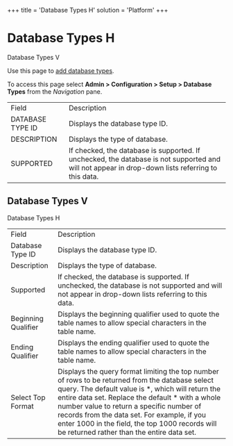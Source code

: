 +++
title = 'Database Types H'
solution = 'Platform'
+++

# Database Types H

Database Types V

<div class="use">

Use this page to [add database
types](../Use_Cases/Add_Database_Types.htm).

</div>

To access this page select **Admin \> Configuration \> Setup \> Database
Types** from the *Navigation*
pane.

|                  |                                                                                                                                                   |
| ---------------- | ------------------------------------------------------------------------------------------------------------------------------------------------- |
| Field            | Description                                                                                                                                       |
| DATABASE TYPE ID | Displays the database type ID.                                                                                                                    |
| DESCRIPTION      | Displays the type of database.                                                                                                                    |
| SUPPORTED        | If checked, the database is supported. If unchecked, the database is not supported and will not appear in drop-down lists referring to this data. |

## <span id="Database"></span>Database Types V

Database Types
H

|                     |                                                                                                                                                                                                                                                                                                                                                                                                         |
| ------------------- | ------------------------------------------------------------------------------------------------------------------------------------------------------------------------------------------------------------------------------------------------------------------------------------------------------------------------------------------------------------------------------------------------------- |
| Field               | Description                                                                                                                                                                                                                                                                                                                                                                                             |
| Database Type ID    | Displays the database type ID.                                                                                                                                                                                                                                                                                                                                                                          |
| Description         | Displays the type of database.                                                                                                                                                                                                                                                                                                                                                                          |
| Supported           | If checked, the database is supported. If unchecked, the database is not supported and will not appear in drop-down lists referring to this data.                                                                                                                                                                                                                                                       |
| Beginning Qualifier | Displays the beginning qualifier used to quote the table names to allow special characters in the table name.                                                                                                                                                                                                                                                                                           |
| Ending Qualifier    | Displays the ending qualifier used to quote the table names to allow special characters in the table name.                                                                                                                                                                                                                                                                                              |
| Select Top Format   | Displays the query format limiting the top number of rows to be returned from the database select query. The default value is \*, which will return the entire data set. Replace the default \* with a whole number value to return a specific number of records from the data set. For example, if you enter 1000 in the field, the top 1000 records will be returned rather than the entire data set. |
